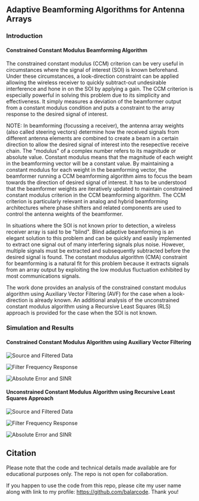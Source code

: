 ## Adaptive Beamforming Algorithms for Antenna Arrays

### Introduction

#### Constrained Constant Modulus Beamforming Algorithm

The constrained constant modulus (CCM) criterion can be very useful in circumstances where the signal of interest (SOI) is known beforehand. Under these circumstances, a look-direction constraint can be applied allowing the wireless receiver to quickly subtract-out undesirable interference and hone in on the SOI by applying a gain. The CCM criterion is especially powerful in solving this problem due to its simplicity and effectiveness. It simply measures a deviation of the beamformer output from a constant modulus condition and puts a constraint to the array response to the desired signal of interest. 

NOTE: In beamforming (focussing a receiver), the antenna array weights (also called steering vectors) determine how the received signals from different antenna elements are combined to create a beam in a certain direction to allow the desired signal of interest into the resepective receive chain. The "modulus" of a complex number refers to its magnitude or absolute value. Constant modulus means that the magnitude of each weight in the beamforming vector will be a constant value. By maintaining a constant modulus for each weight in the beamforming vector, the beamformer running a CCM beamforming algorithm aims to focus the beam towards the direction of desired signal of interest. It has to be understood that the beamformer weights are iteratively updated to maintain constrained constant modulus criterion in the CCM beamforming algorithm. The CCM criterion is particularly relevant in analog and hybrid beamforming architectures where phase shifters and related components are used to control the antenna weights of the beamformer.

In situations where the SOI is not known prior to detection, a wireless receiver array is said to be "blind". Blind adaptive beamforming is an elegant solution to this problem and can be quickly and easily implemented to extract one signal out of many interfering signals plus noise. However, multiple signals must be extracted and subsequently subtracted before the desired signal is found. The constant modulus algorithm (CMA) constraint for beamforming is a natural fit for this problem because it extracts signals from an array output by exploiting the low modulus fluctuation exhibited by most communications signals.

The work done provides an analysis of the constrained constant modulus algorithm using Auxiliary Vector Filtering (AVF) for the case when a look-direction is already known. An additional analysis of the unconstrained constant modulus algorithm using a Recursive Least Squares (RLS) approach is provided for the case when the SOI is not known.

### Simulation and Results

#### Constrained Constant Modulus Algorithm using Auxiliary Vector Filtering

![Source and Filtered Data](results/figure_ccm_avf_01.png)

![Filter Frequency Response](results/figure_ccm_avf_03.png)

![Absolute Error and SINR](results/figure_ccm_avf_02.png)

#### Unconstrained Constant Modulus Algorithm using Recursive Least Squares Approach

![Source and Filtered Data](results/figure_rls_cma_01.png)

![Filter Frequency Response](results/figure_rls_cma_03.png)

![Absolute Error and SINR](results/figure_rls_cma_02.png)

## Citation

Please note that the code and technical details made available are for educational purposes only. The repo is not open for collaboration.

If you happen to use the code from this repo, please cite my user name along with link to my profile: https://github.com/balarcode. Thank you!
